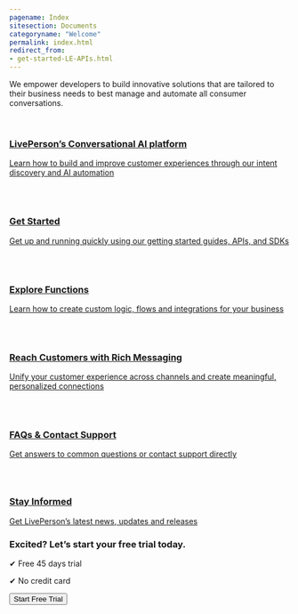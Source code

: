 ```yaml
---
pagename: Index
sitesection: Documents
categoryname: "Welcome"
permalink: index.html
redirect_from:
- get-started-LE-APIs.html
---
```


<div class="header-label">
  We empower developers to build innovative solutions that are tailored to their business needs to best manage and
  automate all consumer conversations.
</div>

<div class="card-container home-container">
  <div class="flex flex-col gap-32">
    <a href="/platform-overview.html" id="success-stories" class="welcome-card">
      <div href="/platform-overview.html">
        <svg width="32" height="32" viewBox="0 0 32 32" fill="none" xmlns="http://www.w3.org/2000/svg">
          <path
            d="M12 23.1547C12 21.9929 11.5386 20.8787 10.7172 20.0571C9.89584 19.2354 8.78178 18.7737 7.62001 18.7733C7.54934 18.7733 7.48667 18.7907 7.41467 18.7947"
            stroke="var(--text-invert)" stroke-width="2" stroke-linecap="round" stroke-linejoin="round" />
          <path
            d="M7.41467 13.3613C7.48401 13.3613 7.54801 13.3827 7.62001 13.3827C8.78178 13.3823 9.89584 12.9206 10.7172 12.0989C11.5386 11.2773 12 10.1631 12 9.00134"
            stroke="var(--text-invert)" stroke-width="2" stroke-linecap="round" stroke-linejoin="round" />
          <path d="M16 8.00134V24.0013" stroke="var(--text-invert)" stroke-width="2" stroke-linecap="round"
            stroke-linejoin="round" />
          <path
            d="M20 23.1547C20 21.9929 20.4614 20.8787 21.2828 20.0571C22.1042 19.2354 23.2182 18.7737 24.38 18.7733C24.4507 18.7733 24.5133 18.7907 24.5853 18.7947"
            stroke="var(--text-invert)" stroke-width="2" stroke-linecap="round" stroke-linejoin="round" />
          <path
            d="M24.5853 13.3613C24.516 13.3613 24.452 13.3827 24.38 13.3827C23.2182 13.3823 22.1042 12.9206 21.2828 12.0989C20.4614 11.2773 20 10.1631 20 9.00134"
            stroke="var(--text-invert)" stroke-width="2" stroke-linecap="round" stroke-linejoin="round" />
          <path
            d="M31 16C30.9998 15.1292 30.7155 14.2822 30.1902 13.5877C29.6648 12.8932 28.9272 12.3891 28.0893 12.152C28.5027 11.7509 28.7918 11.2393 28.9219 10.6782C29.0521 10.1172 29.0179 9.53051 28.8234 8.98841C28.6288 8.44631 28.2822 7.97173 27.825 7.62146C27.3678 7.27119 26.8194 7.06006 26.2453 7.01334C26.0827 6.83026 25.8987 6.66732 25.6973 6.528C26.096 5.56889 26.1059 4.49232 25.7251 3.526C25.3442 2.55969 24.6024 1.77942 23.6565 1.35023C22.7107 0.921043 21.635 0.876596 20.657 1.22629C19.6789 1.57599 18.8753 2.2924 18.416 3.224C18.1374 2.84503 17.7735 2.53692 17.3538 2.32456C16.9341 2.1122 16.4704 2.00155 16 2.00155C15.5296 2.00155 15.0659 2.1122 14.6462 2.32456C14.2265 2.53692 13.8626 2.84503 13.584 3.224C13.1306 2.28165 12.3262 1.55431 11.3432 1.19779C10.3601 0.841278 9.27644 0.883935 8.32441 1.31663C7.37238 1.74932 6.62766 2.53764 6.24977 3.51272C5.87187 4.48779 5.89087 5.57209 6.30267 6.53334C6.10128 6.67265 5.91731 6.83559 5.75467 7.01867C5.18145 7.06606 4.63397 7.27738 4.17757 7.62741C3.72116 7.97745 3.37511 8.45141 3.1807 8.99273C2.9863 9.53406 2.95175 10.1199 3.08119 10.6803C3.21062 11.2407 3.49857 11.7521 3.91067 12.1533C3.07277 12.3906 2.33519 12.8948 1.80996 13.5895C1.28472 14.2841 1.00052 15.1312 1.00052 16.002C1.00052 16.8728 1.28472 17.7199 1.80996 18.4145C2.33519 19.1092 3.07277 19.6134 3.91067 19.8507C3.49689 20.2517 3.20745 20.7634 3.07703 21.3247C2.94661 21.8859 2.98073 22.4729 3.1753 23.0153C3.36988 23.5576 3.71666 24.0324 4.17413 24.3828C4.63159 24.7331 5.18034 24.9442 5.75467 24.9907C5.91731 25.1737 6.10128 25.3367 6.30267 25.476C5.90672 26.4347 5.89863 27.5097 6.28012 28.4742C6.66161 29.4387 7.40285 30.2173 8.34745 30.6458C9.29204 31.0742 10.3661 31.119 11.3431 30.7707C12.3201 30.4223 13.1236 29.7081 13.584 28.7787C13.8626 29.1576 14.2265 29.4657 14.6462 29.6781C15.0659 29.8905 15.5296 30.0011 16 30.0011C16.4704 30.0011 16.9341 29.8905 17.3538 29.6781C17.7735 29.4657 18.1374 29.1576 18.416 28.7787C18.8765 29.7081 19.6799 30.4223 20.6569 30.7707C21.6339 31.119 22.708 31.0742 23.6526 30.6458C24.5972 30.2173 25.3384 29.4387 25.7199 28.4742C26.1014 27.5097 26.0933 26.4347 25.6973 25.476C25.8987 25.3367 26.0827 25.1737 26.2453 24.9907C26.8197 24.9442 27.3684 24.7331 27.8259 24.3828C28.2833 24.0324 28.6301 23.5576 28.8247 23.0153C29.0193 22.4729 29.0534 21.8859 28.923 21.3247C28.7926 20.7634 28.5031 20.2517 28.0893 19.8507C28.9277 19.6134 29.6656 19.1089 30.191 18.4139C30.7163 17.7188 31.0004 16.8713 31 16Z"
            stroke="var(--text-invert)" stroke-width="2" stroke-linecap="round" stroke-linejoin="round" />
        </svg>
        <h3 class="welcome-title h3 ">LivePerson’s Conversational AI platform</h3>
        <p class="welcome-content">Learn how to build and improve customer experiences through our intent discovery and
          AI automation</p>
      </div>
    </a>
    <a class="welcome-card" href="/first-steps.html">
      <svg class="container-image" width="33" height="32" viewBox="0 0 33 32" fill="none"
        xmlns="http://www.w3.org/2000/svg">
        <path d="M1.83333 24.1693L16.5 28.1693" stroke="var(--body-text)" stroke-width="2" stroke-linecap="round"
          stroke-linejoin="round" />
        <path d="M16.5 28.1693L31.1667 24.1693" stroke="var(--body-text)" stroke-width="2" stroke-linecap="round"
          stroke-linejoin="round" />
        <path d="M1.83333 24.1693L9.15733 22.2507" stroke="var(--body-text)" stroke-width="2" stroke-linecap="round"
          stroke-linejoin="round" />
        <path d="M1.83333 30.2507V24.336" stroke="var(--body-text)" stroke-width="2" stroke-linecap="round"
          stroke-linejoin="round" />
        <path d="M31.1667 24.336V30.2507" stroke="var(--body-text)" stroke-width="2" stroke-linecap="round"
          stroke-linejoin="round" />
        <path d="M16.5 30.9173V28.1693" stroke="var(--body-text)" stroke-width="2" stroke-linecap="round"
          stroke-linejoin="round" />
        <path
          d="M21.1667 8.08267C21.1667 10.66 20.3893 17.416 16.5 17.416C12.6107 17.416 11.8333 10.6667 11.8333 8.08267C11.8333 3.41601 16.5 1.08267 16.5 1.08267C16.5 1.08267 21.1667 3.41601 21.1667 8.08267Z"
          stroke="var(--body-text)" stroke-width="2" stroke-linecap="round" stroke-linejoin="round" />
        <path
          d="M16.5 8.25067C16.6841 8.25067 16.8333 8.10143 16.8333 7.91733C16.8333 7.73324 16.6841 7.584 16.5 7.584C16.3159 7.584 16.1667 7.73324 16.1667 7.91733C16.1667 8.10143 16.3159 8.25067 16.5 8.25067Z"
          stroke="var(--body-text)" stroke-width="2" stroke-linecap="round" stroke-linejoin="round" />
        <path
          d="M13.8467 23.8413V22.4973C13.9536 21.861 14.2858 21.2844 14.7826 20.8726C15.2793 20.4608 15.9076 20.2414 16.5527 20.2543C17.1978 20.2673 17.8168 20.5117 18.2966 20.9431C18.7765 21.3744 19.0853 21.9639 19.1667 22.604V23.8413"
          stroke="var(--body-text)" stroke-width="2" stroke-linecap="round" stroke-linejoin="round" />
        <path
          d="M13.4107 16.2147L12.3333 16.7547C11.7242 17.078 11.1662 17.4896 10.6773 17.976C10.5603 18.1015 10.4088 18.1896 10.2419 18.2293C10.075 18.269 9.90004 18.2585 9.73907 18.1991C9.5781 18.1397 9.43827 18.0341 9.33714 17.8954C9.23601 17.7568 9.17809 17.5914 9.17066 17.42C9.05637 16.4209 9.26918 15.4117 9.77716 14.5438C10.2851 13.6759 11.0609 12.9962 11.988 12.6067"
          stroke="var(--body-text)" stroke-width="2" stroke-linecap="round" stroke-linejoin="round" />
        <path
          d="M19.5893 16.2147L20.6667 16.7547C21.2758 17.078 21.8338 17.4896 22.3227 17.976C22.4397 18.1015 22.5911 18.1896 22.7581 18.2293C22.925 18.269 23.0999 18.2585 23.2609 18.1991C23.4219 18.1397 23.5617 18.0341 23.6628 17.8954C23.764 17.7568 23.8219 17.5914 23.8293 17.42C23.9436 16.4209 23.7308 15.4117 23.2228 14.5438C22.7148 13.6759 21.9391 12.9962 21.012 12.6067"
          stroke="var(--body-text)" stroke-width="2" stroke-linecap="round" stroke-linejoin="round" />
        <path d="M31.1667 24.1693L23.8427 22.2507" stroke="var(--body-text)" stroke-width="2" stroke-linecap="round"
          stroke-linejoin="round" />
      </svg>
      <h3 class="welcome-title h3">Get Started</h3>
      <p class="welcome-content">Get up and running quickly using our getting started guides, APIs, and SDKs</p>
    </a>
    <a class="welcome-card" href="/liveperson-functions-overview.html">
      <svg class="container-image" width="30" height="32" viewBox="0 0 30 32" fill="none"
        xmlns="http://www.w3.org/2000/svg">
        <path
          d="M29 29.004C29 29.5344 28.7893 30.0431 28.4142 30.4182C28.0391 30.7933 27.5304 31.004 27 31.004H3C2.46957 31.004 1.96086 30.7933 1.58579 30.4182C1.21071 30.0431 1 29.5344 1 29.004V3.004C1 2.47357 1.21071 1.96486 1.58579 1.58979C1.96086 1.21472 2.46957 1.004 3 1.004H23.06C23.5822 1.00406 24.0838 1.2084 24.4573 1.57333L28.3973 5.416C28.5882 5.60242 28.7399 5.82516 28.8434 6.07109C28.9469 6.31702 29.0001 6.58118 29 6.848V29.004Z"
          stroke="var(--body-text)" stroke-width="2" stroke-linecap="round" stroke-linejoin="round" />
        <path
          d="M13 11.004H12C11.5067 10.9705 11.02 11.1329 10.6456 11.4559C10.2712 11.7788 10.0392 12.2364 10 12.7293V14.392C9.99194 14.6886 9.90523 14.9777 9.74873 15.2298C9.59224 15.4819 9.37158 15.6879 9.10933 15.8267L7 17.04L9.10933 18.252C9.3714 18.391 9.59191 18.597 9.74838 18.8491C9.90484 19.1011 9.99167 19.3901 10 19.6867V21.3507C10.0392 21.8435 10.2712 22.3009 10.6457 22.6237C11.0201 22.9465 11.5068 23.1085 12 23.0747H13"
          stroke="var(--body-text)" stroke-width="2" stroke-linecap="round" stroke-linejoin="round" />
        <path
          d="M17 11.004H18C18.4934 10.9702 18.9803 11.1324 19.3548 11.4554C19.7292 11.7785 19.9611 12.2363 20 12.7293V14.392C20.0081 14.6886 20.0948 14.9777 20.2513 15.2298C20.4078 15.4819 20.6284 15.6879 20.8907 15.8267L23 17.04L20.8907 18.252C20.6286 18.391 20.4081 18.597 20.2516 18.8491C20.0952 19.1011 20.0083 19.3901 20 19.6867V21.3507C19.9608 21.8435 19.7288 22.3009 19.3543 22.6237C18.9799 22.9465 18.4932 23.1085 18 23.0747H17"
          stroke="var(--body-text)" stroke-width="2" stroke-linecap="round" stroke-linejoin="round" />
      </svg>
      <h3 class="welcome-title h3">Explore Functions</h3>
      <p class="welcome-content">Learn how to create custom logic, flows and integrations for your business</p>
    </a>
    </div>
  <div class="flex flex-col gap-32">
    <a class="welcome-card" href="/getting-started-with-rich-messaging-introduction.html">
      <svg class="container-image" width="33" height="32" viewBox="0 0 33 32" fill="none"
        xmlns="http://www.w3.org/2000/svg">
        <path
          d="M29.5 25H15.5L7.5 31V25H3.5C2.96957 25 2.46086 24.7893 2.08579 24.4142C1.71071 24.0391 1.5 23.5304 1.5 23V3C1.5 2.46957 1.71071 1.96086 2.08579 1.58579C2.46086 1.21071 2.96957 1 3.5 1H29.5C30.0304 1 30.5391 1.21071 30.9142 1.58579C31.2893 1.96086 31.5 2.46957 31.5 3V23C31.5 23.5304 31.2893 24.0391 30.9142 24.4142C30.5391 24.7893 30.0304 25 29.5 25Z"
          stroke="var(--body-text)" stroke-width="2" stroke-linecap="round" stroke-linejoin="round" />
        <path
          d="M13.344 9.66667C13.0984 9.16676 12.7176 8.74569 12.2449 8.45122C11.7721 8.15674 11.2263 8.00065 10.6693 8.00065C10.1124 8.00065 9.56653 8.15674 9.09378 8.45122C8.62102 8.74569 8.24025 9.16676 7.99466 9.66667"
          stroke="var(--body-text)" stroke-width="2" stroke-linecap="round" stroke-linejoin="round" />
        <path
          d="M25.336 9.66667C25.0904 9.16676 24.7096 8.74569 24.2369 8.45122C23.7641 8.15674 23.2183 8.00065 22.6613 8.00065C22.1044 8.00065 21.5585 8.15674 21.0858 8.45122C20.613 8.74569 20.2323 9.16676 19.9867 9.66667"
          stroke="var(--body-text)" stroke-width="2" stroke-linecap="round" stroke-linejoin="round" />
        <path d="M11.5027 17C12.9141 18.2869 14.7553 19.0002 16.6653 19.0002C18.5754 19.0002 20.4166 18.2869 21.828 17"
          stroke="var(--body-text)" stroke-width="2" stroke-linecap="round" stroke-linejoin="round" />
      </svg>
      <h3 class="welcome-title h3">Reach Customers with Rich Messaging</h3>
      <p class="welcome-content">Unify your customer experience across channels and create meaningful, personalized
        connections </p>
    </a>
    <a class="welcome-card" target="_blank"
      href="https://knowledge.liveperson.com/troubleshooting-how-to-contact-support.html">
      <svg class="container-image" width="32" height="32" viewBox="0 0 32 32" fill="none"
        xmlns="http://www.w3.org/2000/svg">
        <path
          d="M6 24H5C3.93913 24 2.92172 23.5786 2.17157 22.8284C1.42143 22.0783 1 21.0609 1 20V16C1 14.9391 1.42143 13.9217 2.17157 13.1716C2.92172 12.4214 3.93913 12 5 12H6C6.26522 12 6.51957 12.1054 6.70711 12.2929C6.89464 12.4804 7 12.7348 7 13V23C7 23.2652 6.89464 23.5196 6.70711 23.7071C6.51957 23.8946 6.26522 24 6 24Z"
          stroke="var(--body-text)" stroke-width="2" stroke-linecap="round" stroke-linejoin="round" />
        <path
          d="M27 24H26C25.7348 24 25.4804 23.8946 25.2929 23.7071C25.1054 23.5196 25 23.2652 25 23V13C25 12.7348 25.1054 12.4804 25.2929 12.2929C25.4804 12.1054 25.7348 12 26 12H27C28.0609 12 29.0783 12.4214 29.8284 13.1716C30.5786 13.9217 31 14.9391 31 16V20C31 21.0609 30.5786 22.0783 29.8284 22.8284C29.0783 23.5786 28.0609 24 27 24Z"
          stroke="var(--body-text)" stroke-width="2" stroke-linecap="round" stroke-linejoin="round" />
        <path
          d="M5 12C5 9.08262 6.15893 6.28473 8.22183 4.22183C10.2847 2.15893 13.0826 1 16 1V1C18.9174 1 21.7153 2.15893 23.7782 4.22183C25.8411 6.28473 27 9.08262 27 12"
          stroke="var(--body-text)" stroke-width="2" stroke-linecap="round" stroke-linejoin="round" />
        <path d="M20 29H23C24.0609 29 25.0783 28.5786 25.8284 27.8284C26.5786 27.0783 27 26.0609 27 25V24"
          stroke="var(--body-text)" stroke-width="2" stroke-linecap="round" stroke-linejoin="round" />
        <path
          d="M18 31H16C15.4696 31 14.9609 30.7893 14.5858 30.4142C14.2107 30.0391 14 29.5304 14 29C14 28.4696 14.2107 27.9609 14.5858 27.5858C14.9609 27.2107 15.4696 27 16 27H18C18.5304 27 19.0391 27.2107 19.4142 27.5858C19.7893 27.9609 20 28.4696 20 29C20 29.5304 19.7893 30.0391 19.4142 30.4142C19.0391 30.7893 18.5304 31 18 31Z"
          stroke="var(--body-text)" stroke-width="2" stroke-linecap="round" stroke-linejoin="round" />
        <path
          d="M12 11C12.0001 10.2667 12.2019 9.54756 12.5831 8.92116C12.9643 8.29476 13.5104 7.78521 14.1617 7.44821C14.813 7.1112 15.5444 6.95971 16.2759 7.01029C17.0074 7.06087 17.711 7.31157 18.3097 7.735C18.9084 8.15842 19.3792 8.73828 19.6706 9.41119C19.962 10.0841 20.0628 10.8242 19.962 11.5505C19.8613 12.2768 19.5628 12.9615 19.0992 13.5296C18.6356 14.0978 18.0247 14.5276 17.3333 14.772C16.9432 14.9099 16.6055 15.1654 16.3667 15.5033C16.1279 15.8412 15.9998 16.2449 16 16.6587V17"
          stroke="var(--body-text)" stroke-width="2" stroke-linecap="round" stroke-linejoin="round" />
        <path
          d="M16 21C15.9011 21 15.8044 21.0293 15.7222 21.0843C15.64 21.1392 15.5759 21.2173 15.5381 21.3087C15.5002 21.4 15.4903 21.5006 15.5096 21.5975C15.5289 21.6945 15.5765 21.7836 15.6464 21.8536C15.7164 21.9235 15.8055 21.9711 15.9025 21.9904C15.9994 22.0097 16.1 21.9998 16.1913 21.9619C16.2827 21.9241 16.3608 21.86 16.4157 21.7778C16.4707 21.6956 16.5 21.5989 16.5 21.5C16.5 21.3674 16.4473 21.2402 16.3536 21.1464C16.2598 21.0527 16.1326 21 16 21Z"
          stroke="var(--body-text)" stroke-width="2" stroke-linecap="round" stroke-linejoin="round" />
      </svg>
      <h3 class="welcome-title h3">FAQs & Contact Support</h3>
      <p class="welcome-content">Get answers to common questions or contact support directly</p>
    </a>
    <a class="welcome-card" target="_blank" href="https://knowledge.liveperson.com/whats-new">
      <svg class="container-image" width="33" height="30" viewBox="0 0 33 30" fill="none"
        xmlns="http://www.w3.org/2000/svg">
        <path
          d="M31.5 7V26C31.5 26.7957 31.1839 27.5587 30.6213 28.1213C30.0587 28.6839 29.2957 29 28.5 29C27.7044 29 26.9413 28.6839 26.3787 28.1213C25.8161 27.5587 25.5 26.7957 25.5 26V3C25.5 2.46957 25.2893 1.96086 24.9142 1.58579C24.5391 1.21071 24.0304 1 23.5 1H3.5C2.96957 1 2.46086 1.21071 2.08579 1.58579C1.71071 1.96086 1.5 2.46957 1.5 3V26C1.5 26.7957 1.81607 27.5587 2.37868 28.1213C2.94129 28.6839 3.70435 29 4.5 29H28.5"
          stroke="var(--body-text)" stroke-width="2" stroke-linecap="round" stroke-linejoin="round" />
        <path d="M6.5 19H20.5" stroke="var(--body-text)" stroke-width="2" stroke-linecap="round"
          stroke-linejoin="round" />
        <path d="M6.5 23H14.5" stroke="var(--body-text)" stroke-width="2" stroke-linecap="round"
          stroke-linejoin="round" />
        <path d="M6.5 6H20.5V14H6.5V6Z" stroke="var(--body-text)"stroke-width="2" stroke-linecap="round"
          stroke-linejoin="round" />
      </svg>
      <h3 class="welcome-title h3">Stay Informed</h3>
      <p class="welcome-content">Get LivePerson’s latest news, updates and releases</p>
    </a>
  </div>
</div>
<div class="free-trial-container">
  <div id="free-trial">
    <div id="free-trial-content-container">
      <h3 class="free-trial-header h3">Excited? Let’s start your free trial today.</h3>
      <div class="cta-mobile-new">
        <p class="free-trial-label"> &#10004; Free 45 days trial</p>
        <p class="free-trial-label">&#10004; No credit card</p>
      </div>
    </div>
    <div id="free-trial-button-welcome">
      <a target="_blank" href="https://developers.liveperson.com/register.html">
        <button class="create-button">Start Free Trial</button>
      </a>
    </div>
  </div>
</div>
